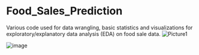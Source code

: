 # Food_Sales_Prediction

Various code used for data wrangling, basic statistics and visualizations for exploratory/explanatory data analysis (EDA) on food sale data.
![Picture1](https://github.com/khixson1/Food_Sales_Prediction/assets/8357088/8b23b52f-6686-48c0-9b64-5a6aa1d4b211)

![image](https://github.com/khixson1/Food_Sales_Prediction/assets/8357088/6f969cdf-d46b-4d0e-ac37-be8d7cdc942f)

